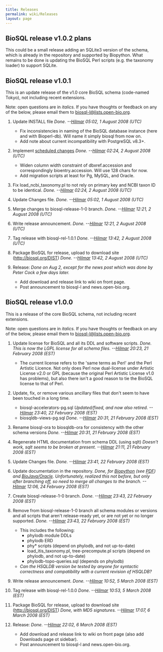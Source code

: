 ```yaml
---
title: Releases
permalink: wiki/Releases
layout: page
---
```


BioSQL release v1.0.2 plans
---------------------------

This could be a small release adding an SQLite3 version of the schema,
which is already in the repository and supported by Biopython. What
remains to be done is updating the BioSQL Perl scripts (e.g. the
taxonomy loader) to support SQLite.

BioSQL release v1.0.1
---------------------

This is an update release of the v1.0 core BioSQL schema (code-named
Tokyo), not including recent extensions.

Note: open questions are in *italics.* If you have thoughts or feedback
on any of the below, please email them to biosql-l@lists.open-bio.org.

1.  Update INSTALL file *Done. --[Hilmar](http://lappland.io)
    05:02, 1 August 2008 (UTC)*
    -   Fix inconsistencies in naming of the BioSQL database instance
        (here and with Bioperl-db). Will name it simply biosql from
        now on.
    -   Add note about current incompatibility with PostgreSQL v8.3+.

2.  Implement [scheduled
    changes](Enhancement_Requests#scheduled-for-v10x "wikilink")
    *Done. --[Hilmar](http://lappland.io) 02:24, 2 August
    2008 (UTC)*
    -   Widen column width constraint of dbxref.accession and
        correspondingly bioentry.accession. Will use 128 chars for now.
    -   Add migration scripts at least for Pg, MySQL, and Oracle.

3.  Fix load\_ncbi\_taxonomy.pl to not rely on primary key and NCBI
    taxon ID to be identical. *Done. --[Hilmar](http://lappland.io)
    02:24, 2 August 2008 (UTC)*
4.  Update Changes file. *Done. --[Hilmar](http://lappland.io)
    05:02, 1 August 2008 (UTC)*
5.  Merge changes to biosql-release-1-0 branch. *Done.
    --[Hilmar](http://lappland.io) 12:21, 2 August 2008 (UTC)*
6.  Write release announcement. *Done.
    --[Hilmar](http://lappland.io) 12:21, 2 August 2008 (UTC)*
7.  Tag release with biosql-rel-1.0.1 *Done.
    --[Hilmar](http://lappland.io) 13:42, 2 August 2008 (UTC)*
8.  Package BioSQL for release, upload to download
    site (http://biosql.org/DIST) *Done.
    --[Hilmar](http://lappland.io) 13:42, 2 August 2008 (UTC)*
9.  Release: *Done on Aug 2, except for the news post which was done by
    Peter Cock a few days later.*
    -   Add download and release link to wiki on front page.
    -   Post announcement to biosql-l and news.open-bio.org.

BioSQL release v1.0.0
---------------------

This is a release of the core BioSQL schema, not including recent
extensions.

Note: open questions are in *italics.* If you have thoughts or feedback
on any of the below, please email them to biosql-l@lists.open-bio.org.

1.  Update license for BioSQL and all its DDL and software scripts.
    *Done. This is now the LGPL license for all schema files.
    --[Hilmar](http://lappland.io) 20:23, 21 February 2008 (EST)*
    -   The current license refers to the 'same terms as Perl' and the
        Perl Artistic Licence. Not only does Perl now dual-license under
        Artistic License v2.0 or GPL (because the original Perl Artistic
        License v1.0 has problems), but also there isn't a good reason
        to tie the BioSQL license to that of Perl.

2.  Update, fix, or remove various ancillary files that don't seem to
    have been touched in a long time.
    -   biosql-accelerators-pg.sql *Updated/fixed, and now also retired.
        --[Hilmar](http://lappland.io) 23:40, 22 February
        2008 (EST)*
    -   biosqldb-views-pg.sql *Done. --[Hilmar](http://lappland.io)
        20:31, 21 February 2008 (EST)*

3.  Rename biosql-ora to biosqldb-ora for consistency with the other
    schema versions *Done. --[Hilmar](http://lappland.io) 20:31, 21
    February 2008 (EST)*
4.  Regenerate HTML documentation from schema DDL (using sqlt) *Doesn't
    work, sqlt seems to be broken at present.
    --[Hilmar](http://lappland.io) 21:11, 21 February 2008 (EST)*
5.  Update Changes file. *Done. --[Hilmar](http://lappland.io)
    23:41, 22 February 2008 (EST)*
6.  Update documentation in the repository. *Done, for
    [Biopython](https://github.com/biosql/biosql/tree/master/doc/biopython)
    (see
    [PDF](https://github.com/biosql/biosql/blob/master/doc/biopython/python_biosql_basic.pdf))
    and
    [BioJava/Oracle](https://github.com/biosql/biosql/blob/master/doc/bj_and_bsql_oracle_howto.htm).
    Unfortunately, realized this not before, but only after branching
    off, so need to merge all changes to the branch.
    --[Hilmar](http://lappland.io) 12:06, 24 February 2008 (EST)*
7.  Create biosql-release-1-0 branch. *Done.
    --[Hilmar](http://lappland.io) 23:43, 22 February 2008 (EST)*
8.  Remove from biosql-release-1-0 branch all schema modules or versions
    and all scripts that aren't release-ready yet, or are not yet or no
    longer supported. *Done. --[Hilmar](http://lappland.io) 23:43,
    22 February 2008 (EST)*
    -   This includes the following:
        -   phylodb module DDLs
        -   phylodb ERD
        -   phy\* scripts (depend on phylodb, and not up-to-date)
        -   load\_itis\_taxonomy.pl, tree-precompute.pl scripts (depend
            on phylodb, and not up-to-date)
        -   phylodb-topo-queries.sql (depends on phylodb)
    -   *Can the HSQLDB version be tested by anyone for syntactic
        correctness and compatibility with a current revision of
        HSQLDB?*

9.  Write release announcement. *Done.
    --[Hilmar](http://lappland.io) 10:52, 5 March 2008 (EST)*
10. Tag release with biosql-rel-1.0.0 *Done.
    --[Hilmar](http://lappland.io) 10:53, 5 March 2008 (EST)*
11. Package BioSQL for release, upload to download
    site (http://biosql.org/DIST) *Done, with MD5 signatures.
    --[Hilmar](http://lappland.io) 17:07, 6 March 2008 (EST)*
12. Release: *Done. --[Hilmar](http://lappland.io) 22:02, 6 March
    2008 (EST)*
    -   Add download and release link to wiki on front page (also add
        Downloads page ot sidebar).
    -   Post announcement to biosql-l and news.open-bio.org.


